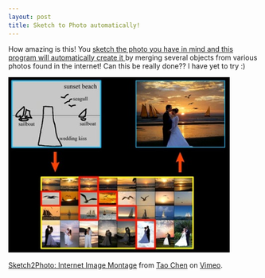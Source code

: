 ```yaml
---
layout: post
title: Sketch to Photo automatically!
---
```


How amazing is this! You [sketch the photo you have in mind and this program will automatically create it ](http://gizmodo.com/5374890/this-is-a-photoshop-and-it-blew-my-mind)by merging several objects from various photos found in the internet! Can this be really done?? I have yet to try :)

![Screen shot 2009-10-24 at AM 11.27.23](/img/Screen-shot-2009-10-24-at-AM-11.27.231.jpg "Screen shot 2009-10-24 at AM 11.27.23")

[Sketch2Photo: Internet Image Montage](http://vimeo.com/6496886) from [Tao Chen](http://vimeo.com/user2276797) on [Vimeo](http://vimeo.com).
